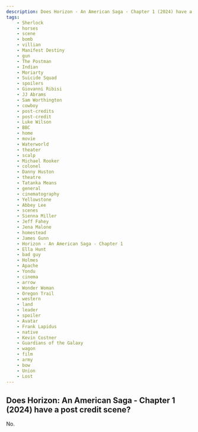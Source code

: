 ```yaml
---
description: Does Horizon - An American Saga - Chapter 1 (2024) have a post credit scene?
tags: 
    - Sherlock
    - horses
    - scene
    - bomb
    - villian
    - Manifest Destiny
    - gun
    - The Postman
    - Indian
    - Moriarty
    - Suicide Squad
    - spoilers
    - Giovanni Ribisi
    - JJ Abrams
    - Sam Worthington
    - cowboy
    - post-credits
    - post-credit
    - Luke Wilson
    - BBC
    - home
    - movie
    - Waterworld
    - theater
    - scalp
    - Michael Rooker
    - colonel
    - Danny Huston
    - theatre
    - Tatanka Means
    - general
    - cinematography
    - Yellowstone
    - Abbey Lee
    - scenes
    - Sienna Miller
    - Jeff Fahey
    - Jena Malone
    - homestead
    - James Gunn
    - Horizon - An American Saga - Chapter 1
    - Ella Hunt
    - bad guy
    - Holmes
    - Apache
    - Yondu
    - cinema
    - arrow
    - Wonder Woman
    - Oregon Trail
    - western
    - land
    - leader
    - spoiler
    - Avatar
    - Frank Lapidus
    - native
    - Kevin Costner
    - Guardians of the Galaxy
    - wagon
    - film
    - army
    - bow
    - Union
    - Lost
---
```


## Does Horizon: An American Saga - Chapter 1 (2024) have a post credit scene?

No.
